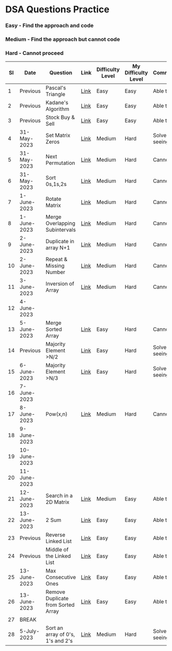 # DSA Questions Practice

### Easy - Find the approach and code
### Medium - Find the approach but cannot code
### Hard - Cannot proceed

| Sl | Date        | Question           | Link  | Difficulty Level | My Difficulty Level | Comments/Notes                | 
|----|-------------|--------------------|-----------|------------------|---------------------|-------------------------------|
| 1  | Previous    | Pascal's Triangle  | [Link](https://leetcode.com/problems/pascals-triangle/) | Easy             | Easy              | Able to solve |
| 2  | Previous    | Kadane's Algorithm | [Link](https://leetcode.com/problems/maximum-subarray/) | Easy             | Easy              | Able to solve |
| 3  | Previous    | Stock Buy & Sell   | [Link](https://leetcode.com/problems/best-time-to-buy-and-sell-stock/) | Easy             | Easy              | Able to solve |
| 4  | 31-May-2023 | Set Matrix Zeros   | [Link](https://leetcode.com/problems/set-matrix-zeroes/) | Medium             | Hard              | Solved after seeing approach |
| 5  | 31-May-2023 | Next Permutation   | [Link](https://leetcode.com/problems/next-permutation/) | Medium             | Hard              | Cannot solve |
| 6  | 31-May-2023 | Sort 0s,1s,2s      | [Link](https://leetcode.com/problems/sort-colors/) | Medium             | Hard              | Cannot Solve |
| 7  | 1-June-2023 | Rotate Matrix  | [Link](https://leetcode.com/problems/rotate-image/) | Medium             | Hard              | Cannot Solve |
| 8  | 1-June-2023 | Merge Overlapping Subintervals  | [Link](https://leetcode.com/problems/merge-intervals/) | Medium             | Hard              | Cannot Solve |
| 9  | 2-June-2023 | Duplicate in array N+1 | [Link](https://leetcode.com/problems/find-the-duplicate-number/) | Medium             | Hard              | Cannot Solve |
| 10 | 2-June-2023 | Repeat & Missing Number  | [Link](https://www.interviewbit.com/problems/repeat-and-missing-number-array/) | Medium             | Hard              | Cannot Solve |
| 11 | 3-June-2023 | Inversion of Array  | [Link](https://www.codingninjas.com/codestudio/problems/count-inversions_615) | Medium             | Hard              | Cannot Solve |
| 12 | 4-June-2023 |   |  |              |               |  |
| 13 | 5-June-2023 | Merge Sorted Array  | [Link](https://leetcode.com/problems/merge-sorted-array/) | Easy             | Hard              | Cannot Solve |
| 14 | Previous | Majority Element >N/2  | [Link](https://leetcode.com/problems/majority-element/) | Easy             | Hard              | Solved after seeing approach |
| 15 | 6-June-2023 | Majority Element >N/3  | [Link](https://leetcode.com/problems/majority-element-ii/) | Easy             | Hard              | Solved after seeing approach |
| 16 | 7-June-2023 |
| 17 | 8-June-2023 | Pow(x,n)  | [Link](https://leetcode.com/problems/powx-n/) | Medium             | Hard              | Cannot solve |
| 18 | 9-June-2023 |
| 19 | 10-June-2023 |
| 20 | 11-June-2023 |
| 21 | 12-June-2023 | Search in a 2D Matrix | [Link](https://leetcode.com/problems/search-a-2d-matrix/) | Medium        | Easy              | Able to solve |
| 22 | 13-June-2023 | 2 Sum | [Link](https://leetcode.com/problems/two-sum/) | Easy        | Easy              | Able to solve |
| 23 | Previous | Reverse Linked List | [Link](https://leetcode.com/problems/reverse-linked-list/) | Easy        | Easy              | Able to solve |
| 24 | Previous | Middle of the Linked List | [Link](https://leetcode.com/problems/middle-of-the-linked-list/) | Easy        | Easy              | Able to solve |
| 25 | 13-June-2023 | Max Consecutive Ones | [Link](https://leetcode.com/problems/max-consecutive-ones/) | Easy        | Easy              | Able to solve |
| 26 | 13-June-2023 | Remove Duplicate from Sorted Array | [Link](https://leetcode.com/problems/remove-duplicates-from-sorted-array/) | Easy        | Easy              | Able to solve |
| 27 | BREAK |
| 28 | 5-July-2023 | Sort an array of 0's, 1's and 2's | [Link](https://leetcode.com/problems/sort-colors/) | Medium        | Hard              | Solved after seeing approach |
